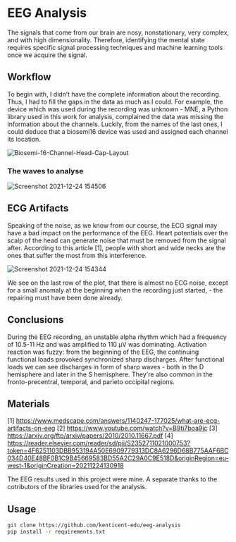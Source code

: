 # EEG Analysis

The signals that come from our brain are nosy, nonstationary, very complex, and with high dimensionality. Therefore, identifying the mental state requires specific signal processing techniques and machine learning tools once we acquire the signal.

## Workflow

To begin with, I didn’t have the complete information about the recording. Thus, I had to fill the gaps in the data as much as I could. For example, the device which was used during the recording was unknown - MNE, a Python library used in this work for analysis, complained the data was missing the information about the channels. Luckily, from the names of the last ones, I could deduce that a biosemi16 device was used and assigned each channel its location.

![Biosemi-16-Channel-Head-Cap-Layout](https://user-images.githubusercontent.com/56925230/147356509-03b59ffe-5993-4456-bc8f-619c013321b9.jpg)

### The waves to analyse

![Screenshot 2021-12-24 154506](https://user-images.githubusercontent.com/56925230/147356854-37ed310e-7d0a-48d8-8ed8-709029b42cd5.png)

## ECG Artifacts

Speaking of the noise, as we know from our course, the ECG signal may have a bad impact on the performance of the EEG. Heart potentials over the scalp of the head can generate noise that must be removed from the signal after. According to this article [1], people with short and wide necks are the ones that suffer the most from this interference.

![Screenshot 2021-12-24 154344](https://user-images.githubusercontent.com/56925230/147356777-f1b94a28-6c09-48bd-b795-9c54c750a896.png)

We see on the last row of the plot, that there is almost no ECG noise, except for a small anomaly at the beginning when the recording just started, - the repairing must have been done already.

## Conclusions

During the EEG recording, an unstable alpha rhythm which had a frequency of 10.5-11 Hz and was amplified to 110 µV was dominating. Activation reaction was fuzzy: from the beginning of the EEG, the continuing functional loads provoked synchronized sharp discharges. After functional loads we can see discharges in form of sharp waves - both in the D hemisphere and later in the S hemisphere. They're also common in the fronto-precentral, temporal, and parieto occipital regions.

## Materials

[1] https://www.medscape.com/answers/1140247-177025/what-are-ecg-artifacts-on-eeg
[2] https://www.youtube.com/watch?v=B9ti7boa9jc
[3] https://arxiv.org/ftp/arxiv/papers/2010/2010.11667.pdf
[4] https://reader.elsevier.com/reader/sd/pii/S2352711021000753?token=4F6251103DBB953194A50E6909779313DC8A6296D68B775AAF6BC034D40E48BF0B1C9B45669583BD55A2C29A0C9E518D&originRegion=eu-west-1&originCreation=20211224130918

The EEG results used in this project were mine. A separate thanks to the cotributors of the libraries used for the analysis.

## Usage

```bash
git clone https://github.com/kenticent-edu/eeg-analysis
pip install -r requirements.txt
```
